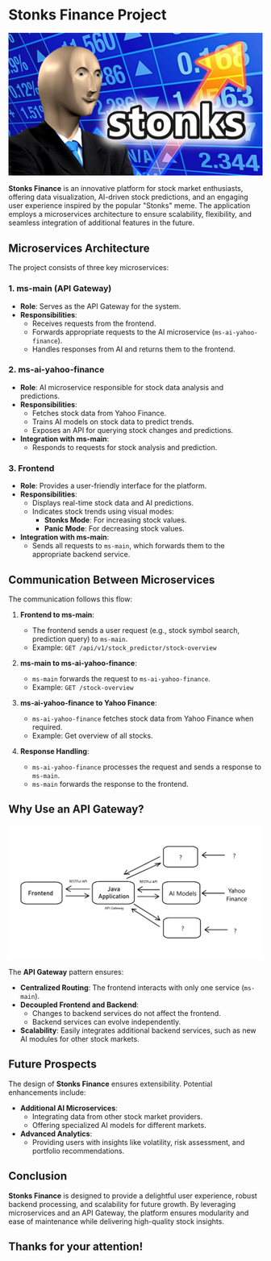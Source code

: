 # Stonks Finance Project
![](./readme_images/stonks-image.jpg)


**Stonks Finance** is an innovative platform for stock market enthusiasts, offering data visualization, AI-driven stock predictions, and an engaging user experience inspired by the popular "Stonks" meme. The application employs a microservices architecture to ensure scalability, flexibility, and seamless integration of additional features in the future.

## Microservices Architecture

The project consists of three key microservices:

### 1. **ms-main (API Gateway)**
- **Role**: Serves as the API Gateway for the system.
- **Responsibilities**:
  - Receives requests from the frontend.
  - Forwards appropriate requests to the AI microservice (`ms-ai-yahoo-finance`).
  - Handles responses from AI and returns them to the frontend.

### 2. **ms-ai-yahoo-finance**
- **Role**: AI microservice responsible for stock data analysis and predictions.
- **Responsibilities**:
  - Fetches stock data from Yahoo Finance.
  - Trains AI models on stock data to predict trends.
  - Exposes an API for querying stock changes and predictions.
- **Integration with ms-main**:
  - Responds to requests for stock analysis and prediction.

### 3. **Frontend**
- **Role**: Provides a user-friendly interface for the platform.
- **Responsibilities**:
  - Displays real-time stock data and AI predictions.
  - Indicates stock trends using visual modes:
    - **Stonks Mode**: For increasing stock values.
    - **Panic Mode**: For decreasing stock values.
- **Integration with ms-main**:
  - Sends all requests to `ms-main`, which forwards them to the appropriate backend service.

## Communication Between Microservices
The communication follows this flow:

1. **Frontend to ms-main**:
   - The frontend sends a user request (e.g., stock symbol search, prediction query) to `ms-main`.
   - Example: `GET /api/v1/stock_predictor/stock-overview`

2. **ms-main to ms-ai-yahoo-finance**:
   - `ms-main` forwards the request to `ms-ai-yahoo-finance`.
   - Example: `GET /stock-overview`

3. **ms-ai-yahoo-finance to Yahoo Finance**:
   - `ms-ai-yahoo-finance` fetches stock data from Yahoo Finance when required.
   - Example: Get overview of all stocks.

4. **Response Handling**:
   - `ms-ai-yahoo-finance` processes the request and sends a response to `ms-main`.
   - `ms-main` forwards the response to the frontend.

## Why Use an API Gateway?
![](./readme_images/architecture.png)

The **API Gateway** pattern ensures:
- **Centralized Routing**: The frontend interacts with only one service (`ms-main`).
- **Decoupled Frontend and Backend**:
  - Changes to backend services do not affect the frontend.
  - Backend services can evolve independently.
- **Scalability**: Easily integrates additional backend services, such as new AI modules for other stock markets.

## Future Prospects
The design of **Stonks Finance** ensures extensibility. Potential enhancements include:
- **Additional AI Microservices**:
  - Integrating data from other stock market providers.
  - Offering specialized AI models for different markets.
- **Advanced Analytics**:
  - Providing users with insights like volatility, risk assessment, and portfolio recommendations.

## Conclusion
**Stonks Finance** is designed to provide a delightful user experience, robust backend processing, and scalability for future growth. By leveraging microservices and an API Gateway, the platform ensures modularity and ease of maintenance while delivering high-quality stock insights.

## Thanks for your attention!
